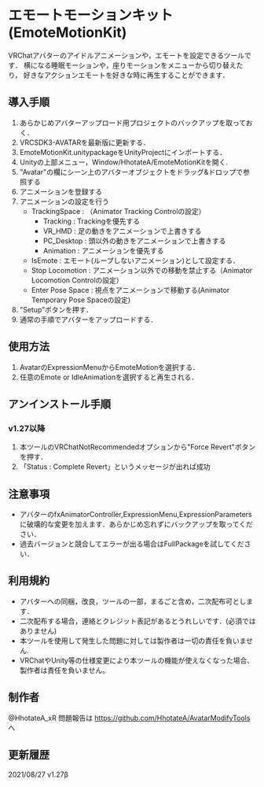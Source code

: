 # エモートモーションキット(EmoteMotionKit)

VRChatアバターのアイドルアニメーションや，エモートを設定できるツールです．
横になる睡眠モーションや，座りモーションをメニューから切り替えたり，
好きなアクションエモートを好きな時に再生することができます．

## 導入手順
1. あらかじめアバターアップロード用プロジェクトのバックアップを取っておく．
2. VRCSDK3-AVATARを最新版に更新する．
3. EmoteMotionKit.unitypackageをUnityProjectにインポートする．
4. Unityの上部メニュー，Window/HhotateA/EmoteMotionKitを開く.
5. "Avatar"の欄にシーン上のアバターオブジェクトをドラッグ&ドロップで参照する
6. アニメーションを登録する
7. アニメーションの設定を行う
    - TrackingSpace : （Animator Tracking Controlの設定）
        - Tracking : Trackingを優先する
        - VR_HMD : 足の動きをアニメーションで上書きする
        - PC_Desktop : 頭以外の動きをアニメーションで上書きする
        - Animation : アニメーションを優先する
    - IsEmote : エモート(ループしないアニメーション)として設定する．
    - Stop Locomotion : アニメーション以外での移動を禁止する（Animator Locomotion Controlの設定）
    - Enter Pose Space : 視点をアニメーションで移動する(Animator Temporary Pose Spaceの設定)
8. ”Setup”ボタンを押す．
9. 通常の手順でアバターをアップロードする．

## 使用方法
1. AvatarのExpressionMenuからEmoteMotionを選択する．
2. 任意のEmote or IdleAnimationを選択すると再生される．

## アンインストール手順
### v1.27以降
 1. 本ツールのVRChatNotRecommendedオプションから"Force Revert"ボタンを押す．
 2. 「Status : Complete Revert」というメッセージが出れば成功

## 注意事項
- アバターのfxAnimatorController,ExpressionMenu,ExpressionParametersに破壊的な変更を加えます．あらかじめ忘れずにバックアップを取ってください．
- 過去バージョンと競合してエラーが出る場合はFullPackageを試してください．

## 利用規約
- アバターへの同梱，改良，ツールの一部，まるごと含め，二次配布可とします．
- 二次配布する場合，連絡とクレジット表記があるとうれしいです．(必須ではありません)
- 本ツールを使用して発生した問題に対しては製作者は一切の責任を負いません.
- VRChatやUnity等の仕様変更により本ツールの機能が使えなくなった場合、製作者は責任を負いません。

## 制作者
@HhotateA_xR
問題報告は https://github.com/HhotateA/AvatarModifyTools へ

## 更新履歴
2021/08/27 v1.27β